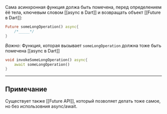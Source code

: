 Сама асинхронная функция должа быть помечена, перед определением ёё тела, ключевым словом [[async в Dart]] и возвращать объект [[Future в Dart]]:
```dart
Future someLongOperation() async{
	/*_____*/
}
```

*Важно*: Функция, которая вызывает `someLongOperation` должна тоже быть помечена [[async в Dart]]
```dart
void invokeSomeLongOperation() async{
	await someLongOperation()
}
```

---
## Примечание

Существует также [[Future API]], который позволяет делать тоже самое, но без использовния async/await. 

